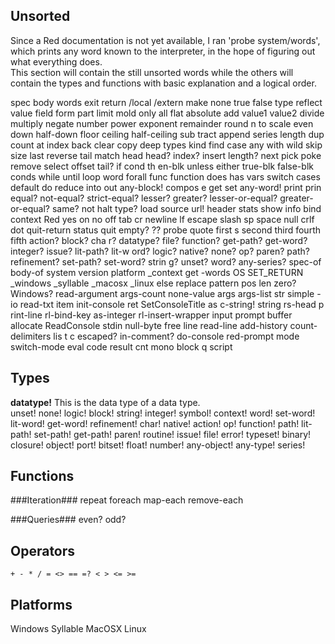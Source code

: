 Unsorted
--------
Since a Red documentation is not yet available, I ran 'probe system/words', which prints any word known to the interpreter, in the hope of figuring out what everything does.  
This section will contain the still unsorted words while the others will contain the types and functions with basic explanation and a logical order.

 spec body words exit return   /local /extern make  none true false type  reflect value field form part limit mold only all flat absolute  add value1 value2 divide multiply negate number power exponent remainder round n to scale even down half-down floor ceiling half-ceiling sub
tract  append series  length dup count at index back clear copy
 deep types kind find case any with wild skip size last reverse tail match head
head? index? insert length? next pick poke remove select offset tail? if cond th
en-blk unless either true-blk false-blk conds while until loop word forall func
function does has vars switch cases default do reduce into out any-block! compos
e get set any-word! print prin equal? not-equal? strict-equal? lesser? greater?
lesser-or-equal? greater-or-equal? same? not halt type? load source url! header
stats show info bind context   Red yes on no off tab cr newline lf escape slash sp space null crlf dot quit-return status quit empty? ?? probe quote first s second third fourth fifth action? block? cha
r? datatype? file? function? get-path? get-word? integer? issue? lit-path? lit-w
ord? logic? native? none? op? paren? path? refinement? set-path? set-word? strin
g? unset? word? any-series? spec-of body-of system version platform _context get
-words OS SET_RETURN _windows _syllable _macosx _linux else replace pattern pos
len zero? Windows? read-argument args-count none-value args args-list str simple
-io read-txt item init-console ret SetConsoleTitle as c-string! string rs-head p
rint-line rl-bind-key as-integer rl-insert-wrapper input prompt buffer allocate
ReadConsole stdin null-byte free line read-line add-history count-delimiters lis
t c escaped? in-comment? do-console red-prompt mode switch-mode eval code result
 cnt mono block q script

Types
-----
**datatype!** This is the data type of a data type.  
unset! none! logic! block! string! integer! symbol! context! word! set-word! lit-word! get-word! refinement! char! native! action! op! function! path! lit-path! set-path! get-path! paren! routine! issue! file! error! typeset! binary! closure! object! port! bitset! float! number! any-object! any-type! series!


Functions
---------
###Iteration###
repeat foreach map-each remove-each

###Queries###
even? odd? 

Operators
---------
    + - * / = <> == =? < > <= >=

Platforms
---------
Windows Syllable MacOSX Linux


